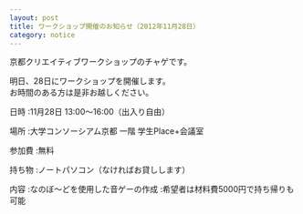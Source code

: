 ```yaml
---
layout: post
title: ワークショップ開催のお知らせ（2012年11月28日）
category: notice
---
```


京都クリエイティブワークショップのチャゲです。  

明日、28日にワークショップを開催します。  
お時間のある方は是非お越しください。  

日時
:11月28日 13:00〜16:00（出入り自由）

場所
:大学コンソーシアム京都 一階 学生Place+会議室

参加費
:無料

持ち物
:ノートパソコン（なければお貸しします）

内容
:なのぼ〜どを使用した音ゲーの作成
:希望者は材料費5000円で持ち帰りも可能